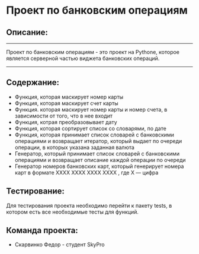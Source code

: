 # Проект по банковским операциям
## Описание:
***

Проект по банковским операциям - это проект на Pythone, которое является серверной частью виджета банковских операций.

***

## Содержание:
* Функция, которая маскирует номер карты
* Функция, которая маскирует счет карты
* Функция. которая маскирует номер карты и номер счета, в зависимости от того, что в нее входит
* Функция, котрая преобразовывает дату
* Функция, которая сортирует список со словарями, по дате
* Функция, которая принимает список словарей с банковскими операциями и возвращает итератор,
который выдает по очереди операции, в которых указана заданная валюта
* Генератор, который принимает список словарей с банковскими операциями
и возвращает описание каждой операции по очереди
* Генератор номеров банковских карт, который генерирует номера карт в формате
XXXX XXXX XXXX XXXX , где X — цифра

## Тестирование:
Для тестирования проекта необходимо перейти к пакету tests,
в котором есть все необходимые тесты для функций.

## Команда проекта:
* Скарвинко Федор - студент SkyPro

